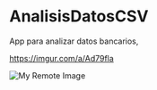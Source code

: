 # AnalisisDatosCSV
App para analizar datos bancarios, 

https://imgur.com/a/Ad79fla

![My Remote Image](https://imgur.com/a/Ad79fla)
